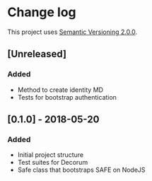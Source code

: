 # Change log

This project uses [Semantic Versioning 2.0.0](http://semver.org/spec/v2.0.0.html).

## [Unreleased]
### Added
- Method to create identity MD
- Tests for bootstrap authentication


## [0.1.0] - 2018-05-20
### Added
- Initial project structure
- Test suites for Decorum
- Safe class that bootstraps SAFE on NodeJS
